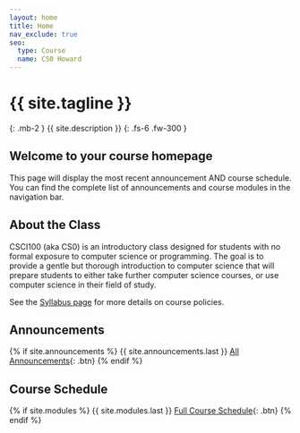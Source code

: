 ```yaml
---
layout: home
title: Home
nav_exclude: true
seo:
  type: Course
  name: CS0 Howard
---
```


# {{ site.tagline }}
{: .mb-2 }
{{ site.description }}
{: .fs-6 .fw-300 }



## Welcome to your course homepage
This page will display the most recent announcement AND course schedule. You can find the complete list of announcements and course modules in the navigation bar. 

## About the Class

CSCI100 (aka CS0) is an introductory class designed for students with no formal exposure to computer science or programming. The goal is to provide a gentle but thorough introduction to computer science that will prepare students to either take further computer science courses, or use computer science in their field of study.

See the [Syllabus page](syllabus.md) for more details on course policies.

## Announcements
{% if site.announcements %}
{{ site.announcements.last }}
[All Announcements](announcements.md){: .btn}
{% endif %}

## Course Schedule
{% if site.modules %}
{{ site.modules.last }}
[Full Course Schedule](schedule.md){: .btn}
{% endif %}
